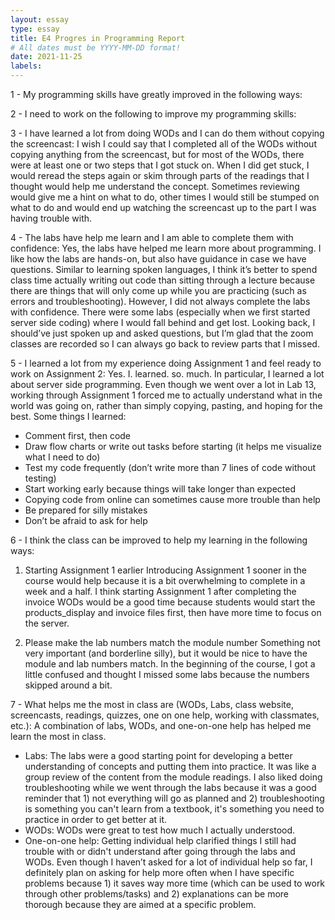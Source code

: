 ```yaml
---
layout: essay
type: essay
title: E4 Progres in Programming Report
# All dates must be YYYY-MM-DD format!
date: 2021-11-25
labels:
---
```


1 - My programming skills have greatly improved in the following ways:

2 - I need to work on the following to improve my programming skills:

3 - I have learned a lot from doing WODs and I can do them without copying the screencast:
I wish I could say that I completed all of the WODs without copying anything from the screencast, but for most of the WODs, there were at least one or two steps that I got stuck on. When I did get stuck, I would reread the steps again or skim through parts of the readings that I thought would help me understand the concept. Sometimes reviewing would give me a hint on what to do, other times I would still be stumped on what to do and would end up watching the screencast up to the part I was having trouble with.

4 - The labs have help me learn and I am able to complete them with confidence:
Yes, the labs have helped me learn more about programming. I like how the labs are hands-on, but also have guidance in case we have questions. Similar to learning spoken languages, I think it’s better to spend class time actually writing out code than sitting through a lecture because there are things that will only come up while you are practicing (such as errors and troubleshooting).
However, I did not always complete the labs with confidence. There were some labs (especially when we first started server side coding) where I would fall behind and get lost. Looking back, I should’ve just spoken up and asked questions, but I’m glad that the zoom classes are recorded so I can always go back to review parts that I missed.


5 - I learned a lot from my experience doing Assignment 1 and feel ready to work on Assignment 2:
Yes. I. learned. so. much. In particular, I learned a lot about server side programming. Even though we went over a lot in Lab 13, working through Assignment 1 forced me to actually understand what in the world was going on, rather than simply copying, pasting, and hoping for the best.
Some things I learned:
- Comment first, then code
- Draw flow charts or write out tasks before starting (it helps me visualize what I need to do)
- Test my code frequently (don’t write more than 7 lines of code without testing)
- Start working early because things will take longer than expected
- Copying code from online can sometimes cause more trouble than help
- Be prepared for silly mistakes
- Don’t be afraid to ask for help


6 - I think the class can be improved to help my learning in the following ways:
1. Starting Assignment 1 earlier
Introducing Assignment 1 sooner in the course would help because it is a bit overwhelming to complete in a week and a half. I think starting Assignment 1 after completing the invoice WODs would be a good time because students would start the products_display and invoice files first, then have more time to focus on the server.

2. Please make the lab numbers match the module number
Something not very important (and borderline silly), but it would be nice to have the module and lab numbers match. In the beginning of the course, I got a little confused and thought I missed some labs because the numbers skipped around a bit.


7 - What helps me the most in class are (WODs, Labs, class website, screencasts, readings, quizzes, one on one help, working with classmates, etc.):
A combination of labs, WODs, and one-on-one help has helped me learn the most in class.
- Labs: The labs were a good starting point for developing a better understanding of concepts and putting them into practice. It was like a group review of the content from the module readings. I also liked doing troubleshooting while we went through the labs because it was a good reminder that 1) not everything will go as planned and 2) troubleshooting is something you can't learn from a textbook, it's something you need to practice in order to get better at it.
- WODs: WODs were great to test how much I actually understood. 
- One-on-one help: Getting individual help clarified things I still had trouble with or didn't understand after going through the labs and WODs. Even though I haven’t asked for a lot of individual help so far, I definitely plan on asking for help more often when I have specific problems because 1) it saves way more time (which can be used to work through other problems/tasks) and 2) explanations can be more thorough because they are aimed at a specific problem.